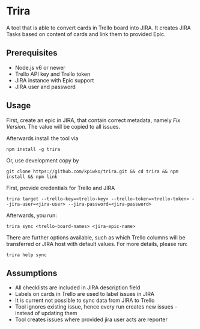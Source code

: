 # Trira

A tool that is able to convert cards in Trello board into JIRA. It creates JIRA Tasks based on content of cards and link them to
provided Epic.

## Prerequisites

* Node.js v6 or newer
* Trello API key and Trello token
* JIRA instance with Epic support
* JIRA user and password

## Usage


First, create an epic in JIRA, that contain correct metadata, namely _Fix Version_. The value will be copied to all issues.

Afterwards install the tool via

```
npm install -g trira
```

Or, use development copy by
```
git clone https://github.com/kpiwko/trira.git && cd trira && npm install && npm link
```

First, provide credentials for Trello and JIRA
```
trira target --trello-key=<trello-key> --trello-token=<trello-token> --jira-user=<jira-user> --jira-password=<jira-password>
```

Afterwards, you run:
```
trira sync <trello-board-names> <jira-epic-name>
```

There are further options available, such as which Trello columns will be transferred or JIRA host with default values. For more details,
please run:
```
trira help sync
```

## Assumptions

* All checklists are included in JIRA description field
* Labels on cards in Trello are used to label issues in JIRA
* It is current not possible to sync data from JIRA to Trello
* Tool ignores existing issue, hence every run creates new issues - instead of updating them
* Tool creates issues where provided jira user acts are reporter

